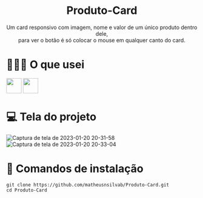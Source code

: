 <h1 align="center">Produto-Card</h1>
<p align="center">Um card responsivo com imagem, nome e valor de um único produto dentro dele,<br> para ver o botão é só colocar o mouse em qualquer canto do card.</p>

# 👨🏻‍💻 O que usei
<img src="https://cdn.jsdelivr.net/gh/devicons/devicon/icons/html5/html5-original.svg" width="40px" height="40px"/> <img src="https://cdn.jsdelivr.net/gh/devicons/devicon/icons/css3/css3-original.svg" width="40px" height="40px"/>

# 💻 Tela do projeto
![Captura de tela de 2023-01-20 20-31-58](https://user-images.githubusercontent.com/103690968/213825201-ba14b229-1406-4946-8400-1109c78691fd.png)
![Captura de tela de 2023-01-20 20-33-04](https://user-images.githubusercontent.com/103690968/213825112-39eca6c2-76c3-4c18-83db-1a73f480adcf.png)

# 🚀 Comandos de instalação
```
git clone https://github.com/matheusnsilvab/Produto-Card.git
cd Produto-Card
```
